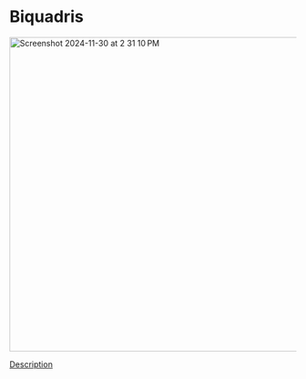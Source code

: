 # Biquadris

<img width="552" alt="Screenshot 2024-11-30 at 2 31 10 PM" src="https://github.com/user-attachments/assets/b3505610-a1f2-4d37-a1ce-32c72eba1c59">


[Description](https://docs.google.com/document/d/16Po4BF-UvVGYTivkVlVEV7_Nl5SI9c0Fkn4AoPhZ7Us/edit?tab=t.0)

